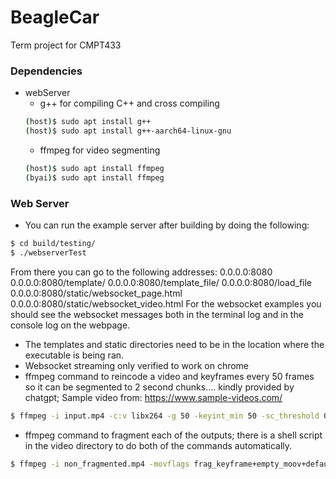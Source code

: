# BeagleCar
Term project for CMPT433


### Dependencies
- webServer
    - g++ for compiling C++ and cross compiling
    ```bash
    (host)$ sudo apt install g++ 
    (host)$ sudo apt install g++-aarch64-linux-gnu
    ```
    - ffmpeg for video segmenting
    ```bash
    (host)$ sudo apt install ffmpeg
    (byai)$ sudo apt install ffmpeg
    ```

### Web Server
- You can run the example server after building by doing the following: 
```bash
$ cd build/testing/
$ ./webserverTest
```
From there you can go to the following addresses: 
0.0.0.0:8080
0.0.0.0:8080/template/<some integer value>
0.0.0.0:8080/template_file/<some integer value>
0.0.0.0:8080/load_file
0.0.0.0:8080/static/websocket_page.html 
0.0.0.0:8080/static/websocket_video.html
For the websocket examples you should see the websocket messages both in the terminal log and in the console log on the webpage.

- The templates and static directories need to be in the location where the executable is being ran. 
- Websocket streaming only verified to work on chrome
- ffmpeg command to reincode a video and keyframes every 50 frames so it can be segmented to 2 second chunks.... kindly provided by chatgpt; Sample video from: https://www.sample-videos.com/
```bash 
$ ffmpeg -i input.mp4 -c:v libx264 -g 50 -keyint_min 50 -sc_threshold 0 -f segment -segment_time 2 output%03d.mp4
```
- ffmpeg command to fragment each of the outputs; there is a shell script in the video directory to do both of the commands automatically.
```bash
$ ffmpeg -i non_fragmented.mp4 -movflags frag_keyframe+empty_moov+default_base_moof fragmented.mp4
```

